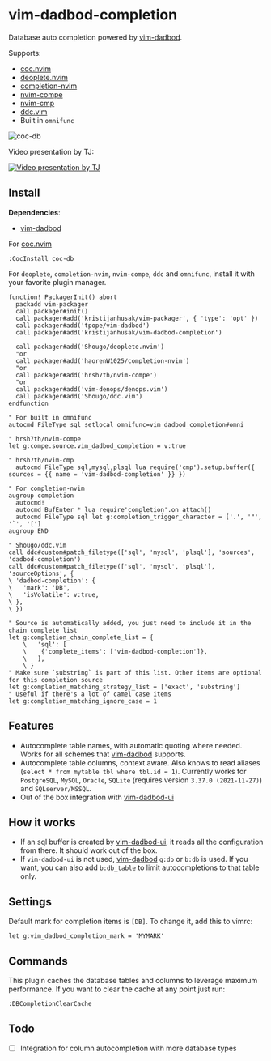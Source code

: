 # vim-dadbod-completion

Database auto completion powered by [vim-dadbod](https://github.com/tpope/vim-dadbod).

Supports:
* [coc.nvim](https://github.com/neoclide/coc.nvim)
* [deoplete.nvim](https://github.com/Shougo/deoplete.nvim)
* [completion-nvim](https://github.com/haorenW1025/completion-nvim)
* [nvim-compe](https://github.com/hrsh7th/nvim-compe)
* [nvim-cmp](https://github.com/hrsh7th/nvim-cmp)
* [ddc.vim](https://github.com/Shougo/ddc.vim)
* Built in `omnifunc`

![coc-db](https://user-images.githubusercontent.com/1782860/78941173-717f6680-7ab7-11ea-91b3-18bf178b3735.gif)


Video presentation by TJ:

[![Video presentation by TJ](https://i.ytimg.com/vi/ALGBuFLzDSA/hqdefault.jpg?sqp=-oaymwEcCNACELwBSFXyq4qpAw4IARUAAIhCGAFwAcABBg==&rs=AOn4CLDmOFtUnDmQx5U_PKBqV819YujOBw)](https://www.youtube.com/watch?v=ALGBuFLzDSA)


## Install

**Dependencies**:
* [vim-dadbod](https://github.com/tpope/vim-dadbod)

For [coc.nvim](https://github.com/neoclide/coc.nvim)
```
:CocInstall coc-db
```

For `deoplete`, `completion-nvim`, `nvim-compe`, `ddc` and `omnifunc`, install it with your favorite plugin manager.

```vimL
function! PackagerInit() abort
  packadd vim-packager
  call packager#init()
  call packager#add('kristijanhusak/vim-packager', { 'type': 'opt' })
  call packager#add('tpope/vim-dadbod')
  call packager#add('kristijanhusak/vim-dadbod-completion')

  call packager#add('Shougo/deoplete.nvim')
  "or
  call packager#add('haorenW1025/completion-nvim')
  "or
  call packager#add('hrsh7th/nvim-compe')
  "or
  call packager#add('vim-denops/denops.vim')
  call packager#add('Shougo/ddc.vim')
endfunction

" For built in omnifunc
autocmd FileType sql setlocal omnifunc=vim_dadbod_completion#omni

" hrsh7th/nvim-compe
let g:compe.source.vim_dadbod_completion = v:true

" hrsh7th/nvim-cmp
  autocmd FileType sql,mysql,plsql lua require('cmp').setup.buffer({ sources = {{ name = 'vim-dadbod-completion' }} })

" For completion-nvim
augroup completion
  autocmd!
  autocmd BufEnter * lua require'completion'.on_attach()
  autocmd FileType sql let g:completion_trigger_character = ['.', '"', '`', '[']
augroup END

" Shougo/ddc.vim
call ddc#custom#patch_filetype(['sql', 'mysql', 'plsql'], 'sources', 'dadbod-completion')
call ddc#custom#patch_filetype(['sql', 'mysql', 'plsql'], 'sourceOptions', {
\ 'dadbod-completion': {
\   'mark': 'DB',
\   'isVolatile': v:true,
\ },
\ })

" Source is automatically added, you just need to include it in the chain complete list
let g:completion_chain_complete_list = {
    \   'sql': [
    \    {'complete_items': ['vim-dadbod-completion']},
    \   ],
    \ }
" Make sure `substring` is part of this list. Other items are optional for this completion source
let g:completion_matching_strategy_list = ['exact', 'substring']
" Useful if there's a lot of camel case items
let g:completion_matching_ignore_case = 1
```

## Features
* Autocomplete table names, with automatic quoting where needed. Works for all schemes that [vim-dadbod](https://github.com/tpope/vim-dadbod) supports.
* Autocomplete table columns, context aware. Also knows to read aliases (`select * from mytable tbl where tbl.id = 1`). Currently works for `PostgreSQL`, `MySQL`, `Oracle`, `SQLite` (requires version `3.37.0 (2021-11-27)`) and `SQLserver/MSSQL`.
* Out of the box integration with [vim-dadbod-ui](https://github.com/kristijanhusak/vim-dadbod-ui)

## How it works
* If an sql buffer is created by [vim-dadbod-ui](https://github.com/kristijanhusak/vim-dadbod-ui), it reads all the configuration from there. It should work out of the box.
* If `vim-dadbod-ui` is not used, [vim-dadbod](https://github.com/tpope/vim-dadbod) `g:db` or `b:db` is used. If you want, you can also add `b:db_table` to limit autocompletions to that table only.

## Settings
Default mark for completion items is `[DB]`. To change it, add this to vimrc:
```
let g:vim_dadbod_completion_mark = 'MYMARK'
```

## Commands
This plugin caches the database tables and columns to leverage maximum performance. If you want to clear the cache at any point just run:

```
:DBCompletionClearCache
```

## Todo
* [ ] Integration for column autocompletion with more database types
